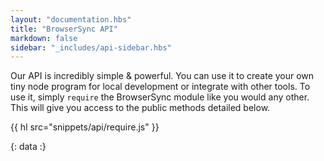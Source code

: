 ```yaml
---
layout: "documentation.hbs"
title: "BrowserSync API"
markdown: false
sidebar: "_includes/api-sidebar.hbs"
---
```


Our API is incredibly simple & powerful. You can use it to create your own
tiny node program for local development or integrate with other tools. To use it, 
simply `require` the BrowserSync module like you would any other. This will give 
you access to the public methods detailed below.

{{ hl src="snippets/api/require.js" }}

{: data :}